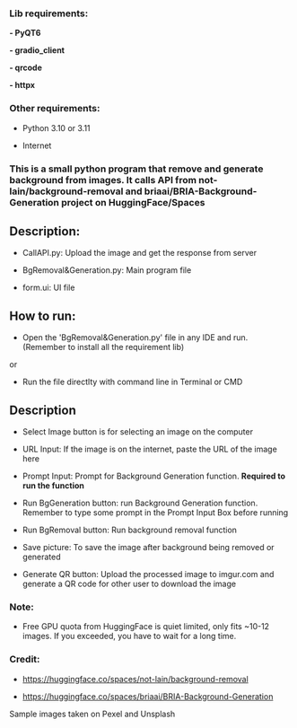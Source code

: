 ### **Lib requirements:**

  **- PyQT6**

  **- gradio_client**

  **- qrcode**

  **- httpx**

  
### Other requirements:
  
  - Python 3.10 or 3.11
  
  - Internet


### This is a small python program that remove and generate background from images. It calls API from not-lain/background-removal and briaai/BRIA-Background-Generation project on HuggingFace/Spaces


## **Description:**

  - CallAPI.py: Upload the image and get the response from server
  
  - BgRemoval&Generation.py: Main program file
  
  - form.ui: UI file

## **How to run:**

  - Open the 'BgRemoval&Generation.py' file in any IDE and run. (Remember to install all the requirement lib)
  
  or
  
  - Run the file directlty with command line in Terminal or CMD

 ## **Description**
 
 - Select Image button is for selecting an image on the computer
 
 - URL Input: If the image is on the internet, paste the URL of the image here
 
 - Prompt Input: Prompt for Background Generation function. **Required to run the function**
 
 - Run BgGeneration button: run Background Generation function. Remember to type some prompt in the Prompt Input Box before running
 
 - Run BgRemoval button: Run background removal function
 
 - Save picture: To save the image after background being removed or generated

 - Generate QR button: Upload the processed image to imgur.com and generate a QR code for other user to download the image

### **Note:**

- Free GPU quota from HuggingFace is quiet limited, only fits ~10-12 images. If you exceeded, you have to wait for a long time.

### Credit: 

- https://huggingface.co/spaces/not-lain/background-removal

- https://huggingface.co/spaces/briaai/BRIA-Background-Generation


Sample images taken on Pexel and Unsplash
